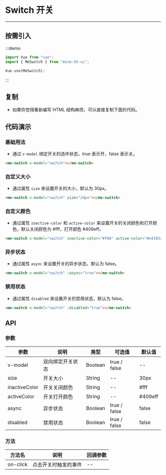 # Switch 开关

----

## 按需引入

:::demo

```JavaScript
import Vue from "vue";
import { MeSwitch } from "mine-h5-ui";

Vue.use(MeSwitch);
```

:::

## 复制

* 如果你觉得重新编写 HTML 结构麻烦，可以直接复制下面的代码。

## 代码演示

### 基础用法

* 通过 `v-model` 绑定开关的选中状态，true 表示开，false 表示关。

```HTML
<me-switch v-model="switch"></me-switch>
```

### 自定义大小

* 通过属性 `size` 来设置开关的大小，默认为 30px。

```HTML
<me-switch v-model="switch" size="24px"></me-switch>
```

### 自定义颜色

* 通过属性 `inactive-color` 和 `active-color` 来设置开关的关闭颜色和打开颜色，默认关闭颜色为 #fff，打开颜色 #409eff。

```HTML
<me-switch v-model="switch" inactive-color="#f60" active-color="#e4393c"></me-switch>
```

### 异步状态

* 通过属性 `async` 来设置开关的异步状态，默认为 false。

```HTML
<me-switch v-model="switch" :async="true"></me-switch>
```

### 禁用状态

* 通过属性 `disabled` 来设置开关的禁用状态，默认为 false。

```HTML
<me-switch v-model="switch" :disabled="true"></me-switch>
```

## API

### 参数

| 参数          | 说明             | 类型    | 可选值       | 默认值  |
|---------------|------------------|---------|--------------|---------|
| v-model       | 双向绑定开关状态 | Boolean | true / false | --      |
| size          | 开关大小         | String  | --           | 30px    |
| inactiveColor | 开关关闭颜色     | String  | --           | #fff    |
| activeColor   | 开关打开颜色     | String  | --           | #409eff |
| async         | 异步状态         | Boolean | true / false | false   |
| disabled      | 禁用状态         | Boolean | true / false | false   |

### 方法

| 方法名   | 说明                 | 回调参数 |
|----------|----------------------|----------|
| on-click | 点击开关时触发的事件 | --       |
